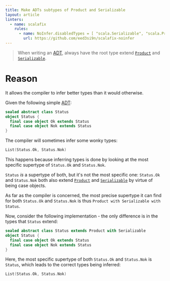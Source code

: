 ```yaml
---
title: Make ADTs subtypes of Product and Serializable
layout: article
linters:
  - name: scalafix
    rules:
      - name: NoInfer.disabledTypes = [ "scala.Serializable", "scala.Product" ]
        url: https://github.com/eed3si9n/scalafix-noinfer
---
```


> When writing an [ADT], always have the root type extend [`Product`] and [`Serializable`].

# Reason

It allows the compiler to infer better types than it would otherwise.

Given the following simple [ADT]:

```scala mdoc
sealed abstract class Status
object Status {
  final case object Ok extends Status
  final case object Nok extends Status
}
```

The compiler will sometimes infer some wonky types:

```scala mdoc
List(Status.Ok, Status.Nok)
```

This happens because inferring types is done by looking at the most specific supertype of `Status.Ok` and `Status.Nok`.

`Status` *is* a supertype of both, but it's not the most specific one: `Status.Ok` and `Status.Nok` both also extend [`Product`] and [`Serializable`] by virtue of being case objects.

As far as the compiler is concerned, the most precise supertype it can find for both `Status.Ok` and `Status.Nok` is thus `Product with Serializable with Status`.

Now, consider the following implementation - the only difference is in the types that `Status` extend:

```scala mdoc:reset
sealed abstract class Status extends Product with Serializable
object Status {
  final case object Ok extends Status
  final case object Nok extends Status
}
```

Here, the most specific supertype of both `Status.Ok` and `Status.Nok` is `Status`, which leads to the correct types being inferred:

```scala mdoc
List(Status.Ok, Status.Nok)
```

[ADT]:../definitions/adt.html
[`Product`]:https://www.scala-lang.org/api/2.12.8/scala/Product.html
[`Serializable`]:https://www.scala-lang.org/api/2.12.8/scala/Serializable.html
